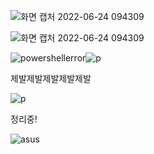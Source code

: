 ![화면 캡처 2022-06-24 094309](https://user-images.githubusercontent.com/105684568/175440341-d781c6e2-df42-47ff-8115-61fdd200845e.png)

![화면 캡처 2022-06-24 094309](https://user-images.githubusercontent.com/105684568/175440341-d781c6e2-df42-47ff-8115-61fdd200845e.png)


![powershellerror]({{site.url}}\images\2022-06-24-third\powershellerror.png)![p]({{site.url}}\images\2022-06-24-third\p.png)



제발제발제발제발제발

![p]({{site.url}}\images\2022-06-24-third\p-1675319191565-1.png)

정리중!

![asus]({{site.url}}\images\2022-06-24-third\asus.png)
